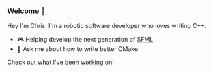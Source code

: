 ### Welcome 👋

Hey I'm Chris. I'm a robotic software developer who loves writing C++.

- 🎮 Helping develop the next generation of [SFML](https://github.com/SFML/SFML.git)
- 💬 Ask me about how to write better CMake 

Check out what I've been working on!
